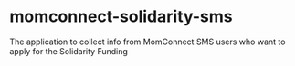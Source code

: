 # momconnect-solidarity-sms
The application to collect info from MomConnect SMS users who want to apply for the Solidarity Funding

